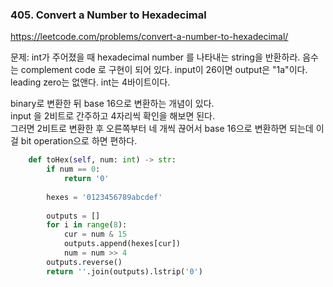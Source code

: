 ### 405. Convert a Number to Hexadecimal

https://leetcode.com/problems/convert-a-number-to-hexadecimal/

문제: int가 주어졌을 때 hexadecimal number 를 나타내는 string을 반환하라. 음수는 complement code 로 구현이 되어 있다. input이 26이면 output은 "1a"이다. leading zero는 없앤다. int는 4바이트이다. 

binary로 변환한 뒤 base 16으로 변환하는 개념이 있다.   
input 을 2비트로 간주하고 4자리씩 확인을 해보면 된다.   
그러면 2비트로 변환한 후 오른쪽부터 네 개씩 끊어서 base 16으로 변환하면 되는데 이걸 bit operation으로 하면 편하다.

```python
    def toHex(self, num: int) -> str:
        if num == 0:
            return '0'
        
        hexes = '0123456789abcdef'
        
        outputs = []
        for i in range(8):
            cur = num & 15
            outputs.append(hexes[cur])
            num = num >> 4
        outputs.reverse()
        return ''.join(outputs).lstrip('0')
```

